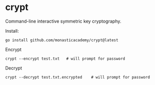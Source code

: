 # crypt

Command-line interactive symmetric key cryptography.

Install:

    go install github.com/monasticacademy/crypt@latest

Encrypt

    crypt --encrypt test.txt   # will prompt for password

Decrypt

    crypt --decrypt test.txt.encrypted    # will prompt for password
